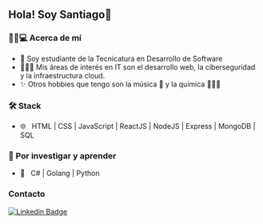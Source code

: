 <h2>Hola! Soy Santiago👋</h2>

<h3>👨🏻💻 Acerca de mí</h3>

- 🌱 Soy estudiante de la Tecnicatura en Desarrollo de Software
- 👨🏻‍💻 Mis áreas de interés en IT son el desarrollo web, la ciberseguridad y la infraestructura cloud.
- ✨ Otros hobbies que tengo son la música 🥁 y la química 👨🏻‍🔬

<h3>🛠 Stack</h3>

- 🌐 &nbsp; HTML | CSS | JavaScript | ReactJS | NodeJS | Express | MongoDB | SQL

<h3>🔎 Por investigar y aprender</h3>

- 🔧 &nbsp; C# | Golang | Python

<h3>Contacto</h3>

[![Linkedin Badge](https://img.shields.io/badge/-santiagofonzo-blue?style=flat&logo=Linkedin&logoColor=white&link=https://www.linkedin.com/in/santiagofonzo/)](https://www.linkedin.com/in/santiagofonzo/)
